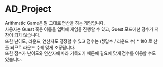 # AD_Project  
Arithmetic Game은 말 그대로 연산을 하는 게임입니다.  
사용자는 Guest 혹은 이름을 입력해 게임을 진행할 수 있고, Guest 모드에선 점수가 저장이 되지 않습니다.  
또한 난이도, 라운드, 연산자도 결정할 수 있고 점수는 (정답수 / 라운드 수) * 100 로 산출 되므로 라운드 수에 맞게 조정됩니다.  
또한 점수가 난이도와 연산자에 따라 기록되기 때문에 필요에 맞게 점수를 이용할 수도 있습니다.   
